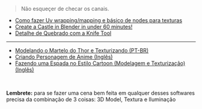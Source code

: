 > Não esqueçer de checar os canais.
* [Como fazer Uv wrapping/mapping e básico de nodes para texturas](https://youtu.be/ujlCH15v8gw?t=40s)
* [Create a Castle in Blender in under 60 minutes!](https://www.youtube.com/watch?v=QbSmoZCrP8I)
* [Detalhe de Quebrado com a Knife Tool](https://www.youtube.com/watch?v=XPoJLie-3T4)
---
* [Modelando o Martelo do Thor e Texturizando (PT-BR)](https://www.youtube.com/watch?v=amtQ5SRC47U&list=PLaMfHWsVa-bOyXNAG0VrhRw_MOIi-xZJt)
* [Criando Personagem de Anime (Inglês)](https://www.youtube.com/watch?v=5Xuf6ODN_xY&list=PLvgIVNDU-Dxjb3eukDF5W0l0-6ShO9OiM)
* [Fazendo uma Espada no Estilo Cartoon (Modelagem e Texturização) (Inglês)](https://www.youtube.com/watch?v=blzjJ_fIlrs&list=PLcu0P6DnVPHckQSmXD6X4KAzlz5og_Pb4)
<br>

 **Lembrete:** para se fazer uma cena bem feita em qualquer desses softwares precisa da combinação de 3 coisas: 3D Model, Textura e Iluminação
